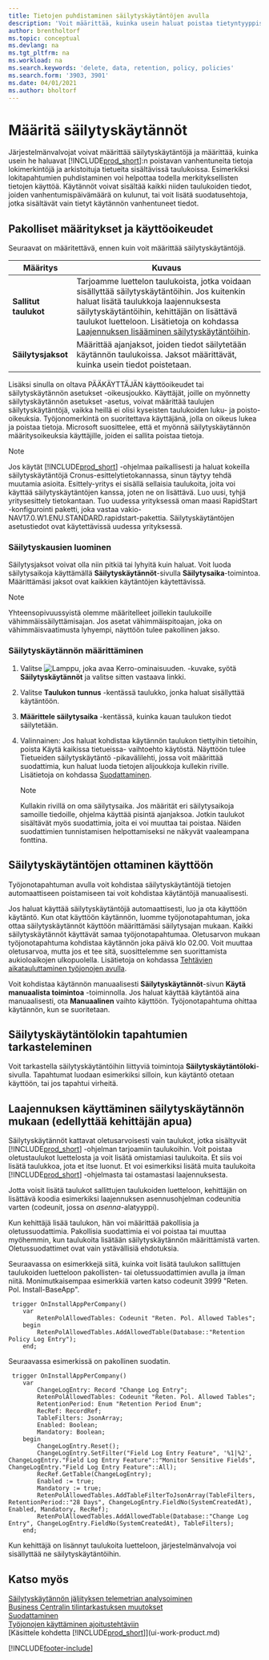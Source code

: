 ```yaml
---
title: Tietojen puhdistaminen säilytyskäytäntöjen avulla
description: 'Voit määrittää, kuinka usein haluat poistaa tietyntyyppiset tiedot.'
author: brentholtorf
ms.topic: conceptual
ms.devlang: na
ms.tgt_pltfrm: na
ms.workload: na
ms.search.keywords: 'delete, data, retention, policy, policies'
ms.search.form: '3903, 3901'
ms.date: 04/01/2021
ms.author: bholtorf
---
```

# <a name="define-retention-policies"></a><a name="define-retention-policies"></a>Määritä säilytyskäytännöt
Järjestelmänvalvojat voivat määrittää säilytyskäytäntöjä ja määrittää, kuinka usein he haluavat [!INCLUDE[prod_short](includes/prod_short.md)]:n poistavan vanhentuneita tietoja lokimerkintöjä ja arkistoituja tietueita sisältävissä taulukoissa. Esimerkiksi lokitapahtumien puhdistaminen voi helpottaa todella merkityksellisten tietojen käyttöä. Käytännöt voivat sisältää kaikki niiden taulukoiden tiedot, joiden vanhentumispäivämäärä on kulunut, tai voit lisätä suodatusehtoja, jotka sisältävät vain tietyt käytännön vanhentuneet tiedot. 

## <a name="required-setups-and-permissions"></a><a name="required-setups-and-permissions"></a>Pakolliset määritykset ja käyttöoikeudet
Seuraavat on määritettävä, ennen kuin voit määrittää säilytyskäytäntöjä.

|Määritys  |Kuvaus  |
|---------|---------|
|**Sallitut taulukot**     |Tarjoamme luettelon taulukoista, jotka voidaan sisällyttää säilytyskäytäntöihin. Jos kuitenkin haluat lisätä taulukkoja laajennuksesta säilytyskäytäntöihin, kehittäjän on lisättävä taulukot luetteloon. Lisätietoja on kohdassa [Laajennuksen lisääminen säilytyskäytäntöihin](admin-data-retention-policies.md#including-your-extension-in-a-retention-policy-requires-help-from-a-developer).          |
|**Säilytysjaksot**     |Määrittää ajanjaksot, joiden tiedot säilytetään käytännön taulukoissa. Jaksot määrittävät, kuinka usein tiedot poistetaan.         |

Lisäksi sinulla on oltava PÄÄKÄYTTÄJÄN käyttöoikeudet tai säilytyskäytännön asetukset -oikeusjoukko. Käyttäjät, joille on myönnetty säilytyskäytännön asetukset -asetus, voivat määrittää taulujen säilytyskäytäntöjä, vaikka heillä ei olisi kyseisten taulukoiden luku- ja poisto-oikeuksia. Työjonomerkintä on suoritettava käyttäjänä, jolla on oikeus lukea ja poistaa tietoja. Microsoft suosittelee, että et myönnä säilytyskäytännön määritysoikeuksia käyttäjille, joiden ei sallita poistaa tietoja.

> [!NOTE]
> Jos käytät [!INCLUDE[prod_short](includes/prod_short.md)] -ohjelmaa paikallisesti ja haluat kokeilla säilytyskäytäntöjä Cronus-esittelytietokannassa, sinun täytyy tehdä muutamia asioita. Esittely-yritys ei sisällä sellaisia taulukoita, joita voi käyttää säilytyskäytäntöjen kanssa, joten ne on lisättävä. Luo uusi, tyhjä yritysesittely tietokantaan. Tuo uudessa yrityksessä oman maasi RapidStart -konfigurointi paketti, joka vastaa vakio-NAV17.0.W1.ENU.STANDARD.rapidstart-pakettia. Säilytyskäytäntöjen asetustiedot ovat käytettävissä uudessa yrityksessä.

### <a name="to-create-retention-periods"></a><a name="to-create-retention-periods"></a>Säilytyskausien luominen
Säilytysjaksot voivat olla niin pitkiä tai lyhyitä kuin haluat. Voit luoda säilytysaikoja käyttämällä **Säilytyskäytännöt**-sivulla **Säilytysaika**-toimintoa. Määrittämäsi jaksot ovat kaikkien käytäntöjen käytettävissä.

> [!NOTE]
> Yhteensopivuussyistä olemme määritelleet joillekin taulukoille vähimmäissäilyttämisajan. Jos asetat vähimmäispitoajan, joka on vähimmäisvaatimusta lyhyempi, näyttöön tulee pakollinen jakso.

### <a name="set-up-a-retention-policy"></a><a name="set-up-a-retention-policy"></a>Säilytyskäytännön määrittäminen
1. Valitse ![Lamppu, joka avaa Kerro-ominaisuuden.](media/ui-search/search_small.png "Kerro, mitä haluat tehdä") -kuvake, syötä **Säilytyskäytännöt** ja valitse sitten vastaava linkki.
2. Valitse **Taulukon tunnus** -kentässä taulukko, jonka haluat sisällyttää käytäntöön.
3. **Määrittele säilytysaika** -kentässä, kuinka kauan taulukon tiedot säilytetään.
4. Valinnainen: Jos haluat kohdistaa käytännön taulukon tiettyihin tietoihin, poista Käytä kaikissa tietueissa- vaihtoehto käytöstä. Näyttöön tulee Tietueiden säilytyskäytäntö -pikavälilehti, jossa voit määrittää suodattimia, kun haluat luoda tietojen alijoukkoja kullekin riville. Lisätietoja on kohdassa [Suodattaminen](ui-enter-criteria-filters.md#filtering).

   > [!NOTE]
   > Kullakin rivillä on oma säilytysaika. Jos määrität eri säilytysaikoja samoille tiedoille, ohjelma käyttää pisintä ajanjaksoa. Jotkin taulukot sisältävät myös suodattimia, joita ei voi muuttaa tai poistaa. Näiden suodattimien tunnistamisen helpottamiseksi ne näkyvät vaaleampana fonttina.

## <a name="applying-retention-policies"></a><a name="applying-retention-policies"></a>Säilytyskäytäntöjen ottaminen käyttöön
Työjonotapahtuman avulla voit kohdistaa säilytyskäytäntöjä tietojen automaattiseen poistamiseen tai voit kohdistaa käytäntöjä manuaalisesti.

Jos haluat käyttää säilytyskäytäntöjä automaattisesti, luo ja ota käyttöön käytäntö. Kun otat käyttöön käytännön, luomme työjonotapahtuman, joka ottaa säilytyskäytännöt käyttöön määrittämäsi säilytysajan mukaan. Kaikki säilytyskäytännöt käyttävät samaa työjonotapahtumaa. Oletusarvon mukaan työjonotapahtuma kohdistaa käytännön joka päivä klo 02.00. Voit muuttaa oletusarvoa, mutta jos et tee sitä, suosittelemme sen suorittamista aukioloaikojen ulkopuolella. Lisätietoja on kohdassa [Tehtävien aikatauluttaminen työjonojen avulla](admin-job-queues-schedule-tasks.md). 

Voit kohdistaa käytännön manuaalisesti **Säilytyskäytännöt**-sivun **Käytä manuaalista toimintoa** -toiminnolla. Jos haluat käyttää käytäntöä aina manuaalisesti, ota **Manuaalinen** vaihto käyttöön. Työjonotapahtuma ohittaa käytännön, kun se suoritetaan.

## <a name="viewing-retention-policy-log-entries"></a><a name="viewing-retention-policy-log-entries"></a>Säilytyskäytäntölokin tapahtumien tarkasteleminen
Voit tarkastella säilytyskäytäntöihin liittyviä toimintoja **Säilytyskäytäntöloki**-sivulla. Tapahtumat luodaan esimerkiksi silloin, kun käytäntö otetaan käyttöön, tai jos tapahtui virheitä. 

## <a name="including-your-extension-in-a-retention-policy-requires-help-from-a-developer"></a><a name="including-your-extension-in-a-retention-policy-requires-help-from-a-developer"></a>Laajennuksen käyttäminen säilytyskäytännön mukaan (edellyttää kehittäjän apua)
Säilytyskäytännöt kattavat oletusarvoisesti vain taulukot, jotka sisältyvät [!INCLUDE[prod_short](includes/prod_short.md)] -ohjelman tarjoamiin taulukoihin. Voit poistaa oletustaulukot luettelosta ja voit lisätä omistamiasi taulukoita. Et siis voi lisätä taulukkoa, jota et itse luonut. Et voi esimerkiksi lisätä muita taulukoita [!INCLUDE[prod_short](includes/prod_short.md)] -ohjelmasta tai ostamastasi laajennuksesta.

Jotta voisit lisätä taulukot sallittujen taulukoiden luetteloon, kehittäjän on lisättävä koodia esimerkiksi laajennuksen asennusohjelman codeunitia varten (codeunit, jossa on *asenna*-alatyyppi). 

Kun kehittäjä lisää taulukon, hän voi määrittää pakollisia ja oletussuodattimia. Pakollisia suodattimia ei voi poistaa tai muuttaa myöhemmin, kun taulukoita lisätään säilytyskäytännön määrittämistä varten. Oletussuodattimet ovat vain ystävällisiä ehdotuksia.

Seuraavassa on esimerkkejä siitä, kuinka voit lisätä taulukon sallittujen taulukoiden luetteloon pakollisten- tai oletussuodattimien avulla ja ilman niitä. Monimutkaisempaa esimerkkiä varten katso codeunit 3999 "Reten. Pol. Install-BaseApp". 

```al
 trigger OnInstallAppPerCompany()
    var
        RetenPolAllowedTables: Codeunit "Reten. Pol. Allowed Tables";
    begin
        RetenPolAllowedTables.AddAllowedTable(Database::"Retention Policy Log Entry");
    end;
```

Seuraavassa esimerkissä on pakollinen suodatin.

```al
 trigger OnInstallAppPerCompany()
    var
        ChangeLogEntry: Record "Change Log Entry";
        RetenPolAllowedTables: Codeunit "Reten. Pol. Allowed Tables";
        RetentionPeriod: Enum "Retention Period Enum";
        RecRef: RecordRef;
        TableFilters: JsonArray;
        Enabled: Boolean;
        Mandatory: Boolean;
    begin
        ChangeLogEntry.Reset();
        ChangeLogEntry.SetFilter("Field Log Entry Feature", '%1|%2', ChangeLogEntry."Field Log Entry Feature"::"Monitor Sensitive Fields", ChangeLogEntry."Field Log Entry Feature"::All);
        RecRef.GetTable(ChangeLogEntry);
        Enabled := true;
        Mandatory := true;
        RetenPolAllowedTables.AddTableFilterToJsonArray(TableFilters, RetentionPeriod::"28 Days", ChangeLogEntry.FieldNo(SystemCreatedAt), Enabled, Mandatory, RecRef);
        RetenPolAllowedTables.AddAllowedTable(Database::"Change Log Entry", ChangeLogEntry.FieldNo(SystemCreatedAt), TableFilters);
    end;
```

Kun kehittäjä on lisännyt taulukoita luetteloon, järjestelmänvalvoja voi sisällyttää ne säilytyskäytäntöihin. 

## <a name="see-also"></a><a name="see-also"></a>Katso myös

[Säilytyskäytännön jäljityksen telemetrian analysoiminen](/dynamics365/business-central/dev-itpro/administration/telemetry-retention-policy-trace)  
[Business Centralin tilintarkastuksen muutokset](across-log-changes.md)  
[Suodattaminen](ui-enter-criteria-filters.md#filtering)  
[Työjonojen käyttäminen ajoitustehtäviin](admin-job-queues-schedule-tasks.md)  
[Käsittele kohdetta [!INCLUDE[prod_short](includes/prod_short.md)]](ui-work-product.md)  

[!INCLUDE[footer-include](includes/footer-banner.md)]
